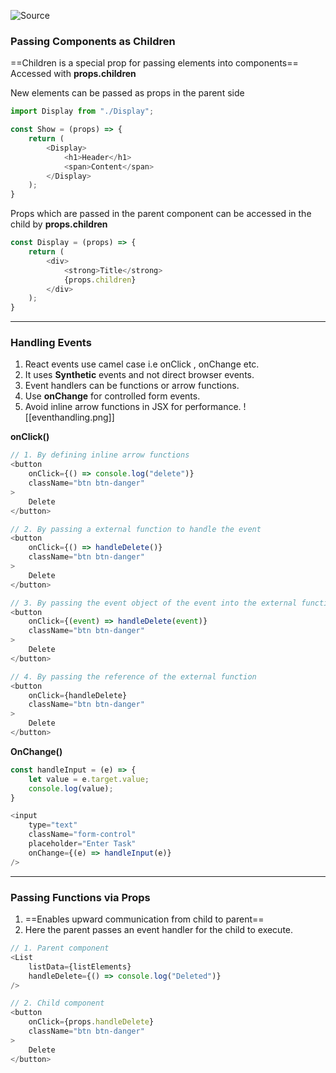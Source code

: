 ![Source](https://youtu.be/eILUmCJhl64?t=17450)

### Passing Components as Children
==Children is a special prop for passing elements into components==
Accessed with **props.children**

New elements can be passed as props in the parent side
```js
import Display from "./Display";

const Show = (props) => {
	return (
		<Display>
			<h1>Header</h1>
			<span>Content</span>	
		</Display>
	);
} 
```

Props which are passed in the parent component can be accessed in the child by **props.children**
```js
const Display = (props) => {
	return (
		<div>
			<strong>Title</strong>
			{props.children}
		</div>
	);
}
```

<hr>

### Handling Events
1. React events use camel case i.e onClick , onChange etc.
2. It uses **Synthetic** events and not direct browser events.
3. Event handlers can be functions or arrow functions.
4. Use **onChange** for controlled form events.
5. Avoid inline arrow functions in JSX for performance.
![[eventhandling.png]]

**onClick()**
```js
// 1. By defining inline arrow functions
<button
	onClick={() => console.log("delete")}
	className="btn btn-danger"
>
	Delete
</button>

// 2. By passing a external function to handle the event
<button
	onClick={() => handleDelete()}
	className="btn btn-danger"
>
	Delete
</button>

// 3. By passing the event object of the event into the external function.
<button
	onClick={(event) => handleDelete(event)}
	className="btn btn-danger"
>
	Delete
</button>

// 4. By passing the reference of the external function
<button
	onClick={handleDelete}
	className="btn btn-danger"
>
	Delete
</button>
```

**OnChange()**
```js
const handleInput = (e) => {
	let value = e.target.value;
	console.log(value);
}

<input
	type="text"
	className="form-control"
	placeholder="Enter Task"
	onChange={(e) => handleInput(e)}
/>
```

<hr>

### Passing Functions via Props
1. ==Enables upward communication from child to parent==
2. Here the parent passes an event handler for the child to execute.

```js
// 1. Parent component
<List
	listData={listElements}
	handleDelete={() => console.log("Deleted")}
/>

// 2. Child component
<button
	onClick={props.handleDelete}
	className="btn btn-danger"
>
	Delete
</button>
```

